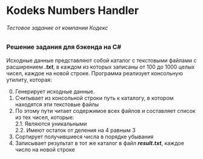 # Kodeks Numbers Handler
###### Тестовое задание от компании Кодекс

### Решение задания для бэкенда на C#

Исходные данные представляют собой каталог с текстовыми файлами с расширением ***.txt***, в каждом из которых записаны от 100 до 1000 целых чисел, каждое на новой строке.
Программа реализует консольную утилиту, которая:

0. Генерирует исходные данные.
1. Считывает из консольной строки путь к каталогу, в котором находятся эти текстовые файлы
2. По этому пути читает содержимое всех файлов и составляет список из тех чисел, которые:  
	2.1. Являются уникальными  
	2.2. Имеют остаток от деления на 4 равным 3
3. Сортирует получившиеся числа в порядке убывания
4. Записывает результат в тот же каталог в файл ***result.txt***, каждое число на новой строке

